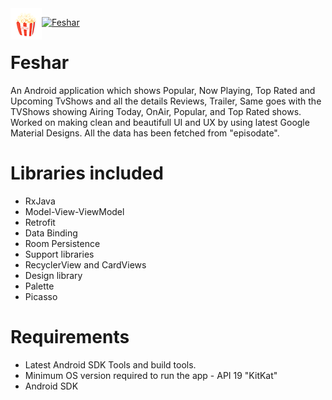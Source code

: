 <img src="img/feshar_logo.png" align="left" />

[![Feshar](https://img.shields.io/badge/Feshar-TvShows-green)](https://github.com/MohanedZekry/Feshar)
>

# Feshar
An Android application which shows Popular, Now Playing, Top Rated and Upcoming TvShows and all the details Reviews, Trailer,
Same goes with the TVShows showing Airing Today, OnAir, Popular, and Top Rated shows. Worked on making clean and beautifull UI and UX by using latest Google Material Designs.
All the data has been fetched from "episodate".

# Libraries included
<ul>
 	<li>RxJava</li>
	<li>Model-View-ViewModel</li>
	<li>Retrofit</li>	
	<li>Data Binding</li>
 	<li>Room Persistence</li>
	<li>Support libraries</li>
	<li>RecyclerView and CardViews</li>
	<li>Design library</li>
	<li>Palette</li>
	<li>Picasso</li>
</ul>

# Requirements
<ul>
	<li>Latest Android SDK Tools and build tools.</li>
	<li>Minimum OS version required to run the app - API 19 "KitKat" </l>
	<li>Android SDK</li>
</ul>
